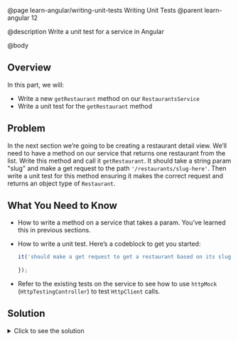 @page learn-angular/writing-unit-tests Writing Unit Tests
@parent learn-angular 12

@description Write a unit test for a service in Angular

@body

## Overview

In this part, we will:

- Write a new `getRestaurant` method on our `RestaurantsService`
- Write a unit test for the `getRestaurant` method

## Problem

In the next section we’re going to be creating a restaurant detail view. We’ll need to have a method on our service that returns one restaurant from the list. Write this method and call it `getRestaurant`. It should take a string param "slug" and make a get request to the path `'/restaurants/slug-here'`. Then write a unit test for this method ensuring it makes the correct request and returns an object type of `Restaurant`.

## What You Need to Know

- How to write a method on a service that takes a param. You’ve learned this in previous sections.
- How to write a unit test. Here’s a codeblock to get you started:

  ```typescript
  it('should make a get request to get a restaurant based on its slug', () => {
    
  });
  ```
- Refer to the existing tests on the service to see how to use `httpMock` (`HttpTestingController`) to test `HttpClient` calls.

## Solution

<details>
<summary>Click to see the solution</summary>
✏️ Update **src/app/restaurant/restaurant.service.ts**

@diff ../10-updating-service-params/restaurant.service-httpparams.ts ./restaurant.service.ts only

✏️ Update **src/app/restaurant/restaurant.service.spec.ts**

@diff ../10-updating-service-params/restaurant.service-httpparams.spec.ts ./restaurant.service.spec-withrestaurant.ts only

</details>
